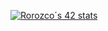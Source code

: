 [![Rorozco´s 42 stats](https://badge42.herokuapp.com/api/stats/rorozco-?privacyEmail=true)](https://github.com/JaeSeoKim/badge42)
